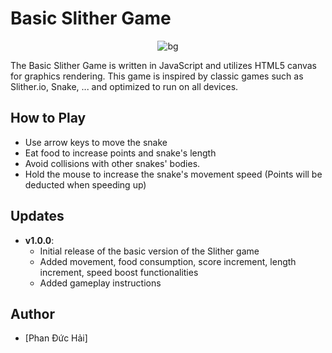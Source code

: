 # Basic Slither Game

<p align="center"> <img src="./images/gif/demo.gif" alt="bg" /> </p>

The Basic Slither Game is written in JavaScript and utilizes HTML5 canvas for graphics rendering. This game is inspired by classic games such as Slither.io, Snake, ... and optimized to run on all devices.

## How to Play
- Use arrow keys to move the snake
- Eat food to increase points and snake's length
- Avoid collisions with other snakes' bodies.
- Hold the mouse to increase the snake's movement speed (Points will be deducted when speeding up)

## Updates

- **v1.0.0**:
  - Initial release of the basic version of the Slither game
  - Added movement, food consumption, score increment, length increment, speed boost functionalities
  - Added gameplay instructions

## Author

- [Phan Đức Hải]
